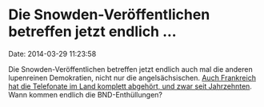 Die Snowden-Veröffentlichen betreffen jetzt endlich \...
========================================================

Date: 2014-03-29 11:23:58

Die Snowden-Veröffentlichen betreffen jetzt endlich auch mal die anderen
lupenreinen Demokratien, nicht nur die angelsächsischen. [Auch
Frankreich hat die Telefonate im Land komplett abgehört, und zwar seit
Jahrzehnten](http://spiegel.de/article.do?id=960183). Wann kommen
endlich die BND-Enthüllungen?
